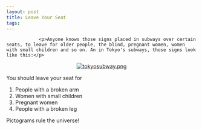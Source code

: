 ```yaml
---
layout: post
title: Leave Your Seat
tags:
---
```



                <p>Anyone knows those signs placed in subways over certain seats, to leave for older people, the blind, pregnant women, women with small children and so on. An in Tokyo's subways, those signs look like this:</p>
<div style="text-align: center;"><a class="imagelink" href="/uploads/tokyosubway.png" title="tokyosubway.png"><img id="image813" src="/uploads/tokyosubway.thumbnail.png" alt="tokyosubway.png" /></a></div>
<p>You should leave your seat for</p>
<ol>
    <li>People with a broken arm</li>
    <li>Women with small children</li>
    <li>Pregnant women</li>
    <li>People with a broken leg</li>
</ol>
<p>Pictograms rule the universe!</p>
